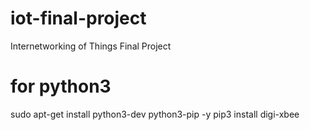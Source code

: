 # iot-final-project

Internetworking of Things Final Project

# for python3

sudo apt-get install python3-dev python3-pip -y
pip3 install digi-xbee
